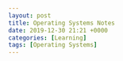 ```yaml
---
layout: post
title: Operating Systems Notes
date: 2019-12-30 21:21 +0000
categories: [Learning]
tags: [Operating Systems]
---
```



